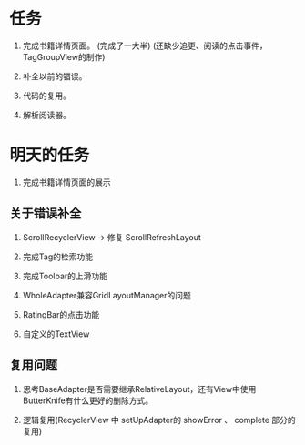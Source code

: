 # 任务
1. 完成书籍详情页面。 (完成了一大半) (还缺少追更、阅读的点击事件，TagGroupView的制作)

2. 补全以前的错误。

3. 代码的复用。

4. 解析阅读器。

# 明天的任务

1. 完成书籍详情页面的展示

## 关于错误补全

1. ScrollRecyclerView -> 修复 ScrollRefreshLayout

2. 完成Tag的检索功能

3. 完成Toolbar的上滑功能

4. WholeAdapter兼容GridLayoutManager的问题

5. RatingBar的点击功能

6. 自定义的TextView

## 复用问题

1. 思考BaseAdapter是否需要继承RelativeLayout，还有View中使用ButterKnife有什么更好的删除方式。

2. 逻辑复用(RecyclerView 中 setUpAdapter的 showError 、 complete 部分的复用)